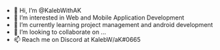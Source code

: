 - 👋 Hi, I’m @KalebWithAK
- 👀 I’m interested in Web and Mobile Application Development
- 🌱 I’m currently learning project management and android development
- 💞️ I’m looking to collaborate on ...
- 📫 Reach me on Discord at KalebW/aK#0665

<!---
KalebWithAK/KalebWithAK is a ✨ special ✨ repository because its `README.md` (this file) appears on your GitHub profile.
You can click the Preview link to take a look at your changes.
--->
